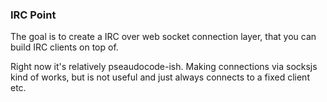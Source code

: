 ### IRC Point

The goal is to create a IRC over web socket connection layer, that you can build IRC
clients on top of.

Right now it's relatively pseaudocode-ish. Making connections via socksjs kind of works,
but is not useful and just always connects to a fixed client etc.

